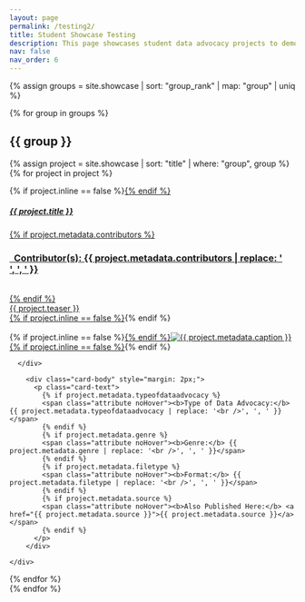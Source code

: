 ```yaml
---
layout: page
permalink: /testing2/
title: Student Showcase Testing
description: This page showcases student data advocacy projects to demonstrate the types and potentials of projects afforded by the resources in the Data Advocacy for All Toolkit.
nav: false
nav_order: 6
---
```


<style>
  hr.rounded {
    border-top: 5px solid #bbb;
    border-radius: 5px;
  }

  .attribute {
    display: inline-block;
    border-radius: 0;
    background-color: #002868;
    color: white;
    font-size: 0.75em;
    padding: 10px;
    margin: 5px 0;
    width: 100%;
    text-align: center;
  }

  .attribute b {
    font-weight: bold;
  }

  .noHover {
    pointer-events: none;
  }

  .card-body p {
    margin: 0;
  }
</style>

{% assign groups = site.showcase | sort: "group_rank" | map: "group" | uniq %}

{% for group in groups %}

## {{ group }}

  {% assign project = site.showcase | sort: "title" | where: "group", group %}
  {% for project in project %}

<p>
  <div class="card {% if project.inline == false %}hoverable{% endif %}">
    <div class="row no-gutters">
      <div class="team col-sm-8 col-md-7">
        <div class="card-body">
          {% if project.inline == false %}<a href="{{ project.url | relative_url }}">{% endif %}
          <h5 class="card-title">{{ project.title }}</h5>
          {% if project.metadata.contributors %}
          <br><h3 class="card-text"><i class="fa-solid fa-people-group"></i><b>&nbsp; Contributor(s):</b> {{ project.metadata.contributors | replace: '<br />', ', ' }}</h3><br>
          {% endif %}
          <p class="card-text">
            {{ project.teaser }}
          </p>
          {% if project.inline == false %}</a>{% endif %}
        </div>
      </div>
      <div class="col-sm-4 col-md-5">
        <br>{% if project.inline == false %}<a href="{{ project.url | relative_url }}">{% endif %}<img src="{{ '/assets/img/' | append: project.metadata.image | relative_url }}" class="card-img img-fluid max-width: 80%" alt="{{ project.metadata.caption }}" />{% if project.inline == false %}</a>{% endif %}

      </div>

        <div class="card-body" style="margin: 2px;">
          <p class="card-text">
            {% if project.metadata.typeofdataadvocacy %}
            <span class="attribute noHover"><b>Type of Data Advocacy:</b> {{ project.metadata.typeofdataadvocacy | replace: '<br />', ', ' }}</span>
            {% endif %}
            {% if project.metadata.genre %}
            <span class="attribute noHover"><b>Genre:</b> {{ project.metadata.genre | replace: '<br />', ', ' }}</span>
            {% endif %}
            {% if project.metadata.filetype %}
            <span class="attribute noHover"><b>Format:</b> {{ project.metadata.filetype | replace: '<br />', ', ' }}</span>
            {% endif %}
            {% if project.metadata.source %}
            <span class="attribute noHover"><b>Also Published Here:</b> <a href="{{ project.metadata.source }}">{{ project.metadata.source }}</a></span>
            {% endif %}
          </p>
        </div>
      
    </div>
  </div>
</p>

  {% endfor %}
  <br>
{% endfor %}
